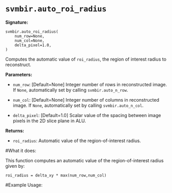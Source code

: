 # ``svmbir.auto_roi_radius``

**Signature:**

	svmbir.auto_roi_radius( 
		num_row=None,
		num_col=None,
		delta_pixel=1.0,
	) 

Computes the automatic value of ``roi_radius``, the region of interest radius to reconstruct.

**Parameters:**

 * ``num_row``: [Default=None] Integer number of rows in reconstructed image. If ``None``, automatically set by calling ``svmbir.auto_n_row``.

 * ``num_col``: [Default=None] Integer number of columns in reconstructed image. If ``None``, automatically set by calling ``svmbir.auto_n_col``.

 * ``delta_pixel``: [Default=1.0] Scalar value of the spacing between image pixels in the 2D slice plane in ALU.
	
**Returns:**

 * ``roi_radius``: Automatic value of the region-of-interest radius.

#What it does:

This function computes an automatic value of the region-of-interest radius given by:

	roi_radius = delta_xy * max(num_row,num_col)

#Example Usage:



